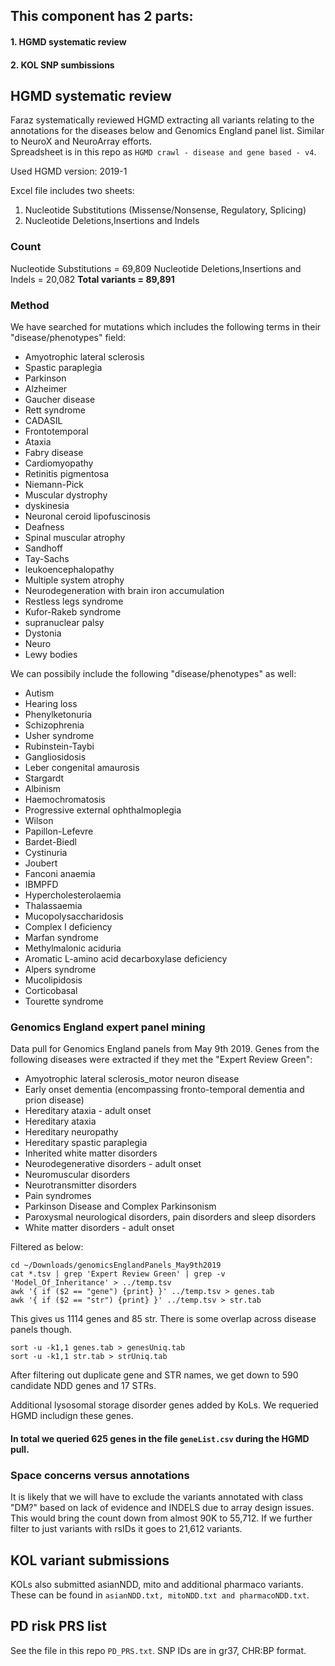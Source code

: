 ## This component has 2 parts:
#### 1. HGMD systematic review
#### 2. KOL SNP sumbissions

## HGMD systematic review
Faraz systematically reviewed HGMD extracting all variants relating to the annotations for the diseases below and Genomics England panel list. Similar to NeuroX and NeuroArray efforts.  
Spreadsheet is in this repo as ```HGMD crawl - disease and gene based - v4```.

Used HGMD version: 2019-1

Excel file includes two sheets:
1. Nucleotide Substitutions (Missense/Nonsense, Regulatory, Splicing)
2. Nucleotide Deletions,Insertions and Indels

### Count
Nucleotide Substitutions = 69,809
Nucleotide Deletions,Insertions and Indels = 20,082
**Total variants = 89,891**

### Method

We have searched for mutations which includes the following terms in their "disease/phenotypes" field:
- Amyotrophic lateral sclerosis
- Spastic paraplegia
- Parkinson
- Alzheimer
- Gaucher disease
- Rett syndrome
- CADASIL
- Frontotemporal
- Ataxia
- Fabry disease
- Cardiomyopathy
- Retinitis pigmentosa
- Niemann-Pick
- Muscular dystrophy
- dyskinesia
- Neuronal ceroid lipofuscinosis
- Deafness
- Spinal muscular atrophy
- Sandhoff
- Tay-Sachs
- leukoencephalopathy
- Multiple system atrophy
- Neurodegeneration with brain iron accumulation
- Restless legs syndrome
- Kufor-Rakeb syndrome
- supranuclear palsy
- Dystonia
- Neuro
- Lewy bodies


We can possibily include the following "disease/phenotypes" as well:
- Autism
- Hearing loss
- Phenylketonuria
- Schizophrenia
- Usher syndrome
- Rubinstein-Taybi
- Gangliosidosis
- Leber congenital amaurosis
- Stargardt
- Albinism
- Haemochromatosis
- Progressive external ophthalmoplegia
- Wilson
- Papillon-Lefevre
- Bardet-Biedl
- Cystinuria
- Joubert
- Fanconi anaemia
- IBMPFD
- Hypercholesterolaemia
- Thalassaemia
- Mucopolysaccharidosis
- Complex I deficiency
- Marfan syndrome
- Methylmalonic aciduria
- Aromatic L-amino acid decarboxylase deficiency
- Alpers syndrome
- Mucolipidosis
- Corticobasal
- Tourette syndrome

### Genomics England expert panel mining

Data pull for Genomics England panels from May 9th 2019.
Genes from the following diseases were extracted if they met the "Expert Review Green":
- Amyotrophic lateral sclerosis_motor neuron disease
- Early onset dementia (encompassing fronto-temporal dementia and prion disease)
- Hereditary ataxia - adult onset
- Hereditary ataxia
- Hereditary neuropathy
- Hereditary spastic paraplegia
- Inherited white matter disorders
- Neurodegenerative disorders - adult onset
- Neuromuscular disorders
- Neurotransmitter disorders
- Pain syndromes
- Parkinson Disease and Complex Parkinsonism
- Paroxysmal neurological disorders, pain disorders and sleep disorders
- White matter disorders - adult onset

Filtered as below:
```
cd ~/Downloads/genomicsEnglandPanels_May9th2019
cat *.tsv | grep 'Expert Review Green' | grep -v 'Model_Of_Inheritance' > ../temp.tsv
awk '{ if ($2 == "gene") {print} }' ../temp.tsv > genes.tab
awk '{ if ($2 == "str") {print} }' ../temp.tsv > str.tab
```
This gives us 1114 genes and 85 str. There is some overlap across disease panels though.
```
sort -u -k1,1 genes.tab > genesUniq.tab
sort -u -k1,1 str.tab > strUniq.tab
```
After filtering out duplicate gene and STR names, we get down to 590 candidate NDD genes and 17 STRs.

Additional lysosomal storage disorder genes added by KoLs. We requeried HGMD includign these genes.

#### In total we queried 625 genes in the file ```geneList.csv``` during the HGMD pull.

### Space concerns versus annotations
It is likely that we will have to exclude the variants annotated with class "DM?" based on lack of evidence and INDELS due to array design issues.
This would bring the count down from almost 90K to 55,712.
If we further filter to just variants with rsIDs it goes to 21,612 variants.

## KOL variant submissions
KOLs also submitted asianNDD, mito and additional pharmaco variants.
These can be found in ```asianNDD.txt, mitoNDD.txt and pharmacoNDD.txt```.

## PD risk PRS list
See the file in this repo ```PD_PRS.txt```. SNP IDs are in gr37, CHR:BP format.
